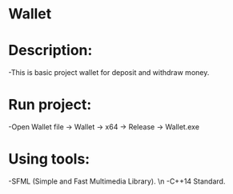 # Wallet

# Description:
-This is basic project wallet for deposit and withdraw money.

# Run project:
-Open Wallet file -> Wallet -> x64 -> Release -> Wallet.exe

# Using tools:
-SFML (Simple and Fast Multimedia Library). \n
-C++14 Standard.
